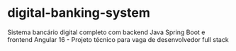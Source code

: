 # digital-banking-system
Sistema bancário digital completo com backend Java Spring Boot e frontend Angular 16 - Projeto técnico para vaga de desenvolvedor full stack
